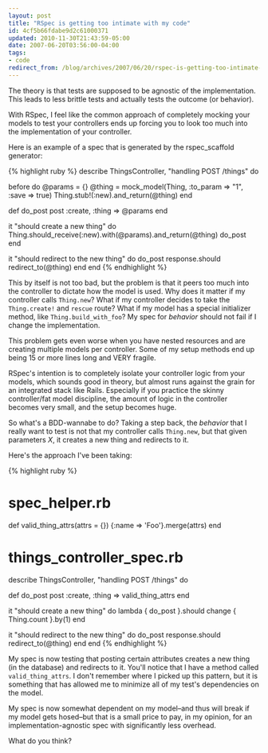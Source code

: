 ```yaml
---
layout: post
title: "RSpec is getting too intimate with my code"
id: 4cf5b66fdabe9d2c61000371
updated: 2010-11-30T21:43:59-05:00
date: 2007-06-20T03:56:00-04:00
tags:
- code
redirect_from: /blog/archives/2007/06/20/rspec-is-getting-too-intimate-with-my-code/
---
```


The theory is that tests are supposed to be agnostic of the implementation. This leads to less brittle tests and actually tests the outcome (or behavior).

With RSpec, I feel like the common approach of completely mocking your models to test your controllers ends up forcing you to look too much into the implementation of your controller.

Here is an example of a spec that is generated by the rspec\_scaffold generator:

{% highlight ruby %}
describe ThingsController, "handling POST /things" do

  before do
    @params = {}
    @thing = mock_model(Thing, :to_param => "1", :save => true)
    Thing.stub!(:new).and_return(@thing)
  end

  def do_post
    post :create, :thing => @params
  end

  it "should create a new thing" do
    Thing.should_receive(:new).with(@params).and_return(@thing)
    do_post
  end

  it "should redirect to the new thing" do
    do_post
    response.should redirect_to(@thing)
  end
end
{% endhighlight %}

This by itself is not too bad, but the problem is that it peers too much into the controller to dictate how the model is used. Why does it matter if my controller calls `Thing.new`? What if my controller decides to take the `Thing.create!` and `rescue` route? What if my model has a special initializer method, like `Thing.build_with_foo`? My spec for *behavior* should not fail if I change the implementation.

This problem gets even worse when you have nested resources and are creating multiple models per controller. Some of my setup methods end up being 15 or more lines long and VERY fragile.

RSpec's intention is to completely isolate your controller logic from your models, which sounds good in theory, but almost runs against the grain for an integrated stack like Rails. Especially if you practice the skinny controller/fat model discipline, the amount of logic in the controller becomes very small, and the setup becomes huge.

So what's a BDD-wannabe to do? Taking a step back, the *behavior* that I really want to test is not that my controller calls `Thing.new`, but that given parameters *X*, it creates a new thing and redirects to it.

Here's the approach I've been taking:

{% highlight ruby %}
# spec_helper.rb
def valid_thing_attrs(attrs = {})
  {:name => 'Foo'}.merge(attrs)
end

# things_controller_spec.rb
describe ThingsController, "handling POST /things" do

  def do_post
    post :create, :thing => valid_thing_attrs
  end

  it "should create a new thing" do
    lambda { do_post }.should change { Thing.count }.by(1)
  end

  it "should redirect to the new thing" do
    do_post
    response.should redirect_to(@thing)
  end
end
{% endhighlight %}

My spec is now testing that posting certain attributes creates a new thing (in the database) and redirects to it. You'll notice that I have a method called `valid_thing_attrs`. I don't remember where I picked up this pattern, but it is something that has allowed me to minimize all of my test's dependencies on the model.

My spec is now somewhat dependent on my model–and thus will break if my model gets hosed–but that is a small price to pay, in my opinion, for an implementation-agnostic spec with significantly less overhead.

What do you think?
